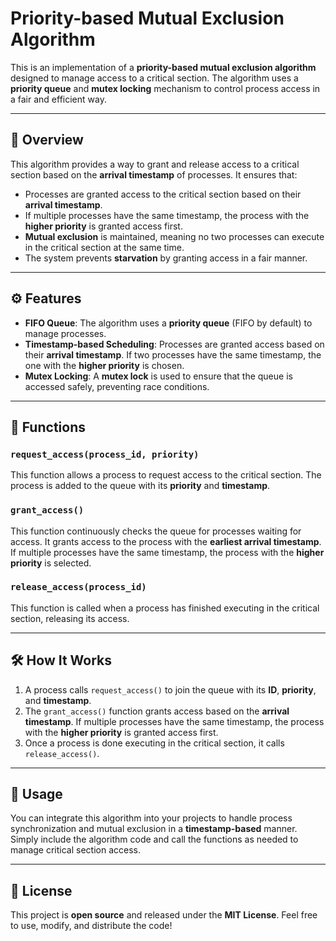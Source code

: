 # Priority-based Mutual Exclusion Algorithm

This is an implementation of a **priority-based mutual exclusion algorithm** designed to manage access to a critical section. The algorithm uses a **priority queue** and **mutex locking** mechanism to control process access in a fair and efficient way.

---

## 📝 Overview

This algorithm provides a way to grant and release access to a critical section based on the **arrival timestamp** of processes. It ensures that:

- Processes are granted access to the critical section based on their **arrival timestamp**.
- If multiple processes have the same timestamp, the process with the **higher priority** is granted access first.
- **Mutual exclusion** is maintained, meaning no two processes can execute in the critical section at the same time.
- The system prevents **starvation** by granting access in a fair manner.

---

## ⚙️ Features

- **FIFO Queue**: The algorithm uses a **priority queue** (FIFO by default) to manage processes.
- **Timestamp-based Scheduling**: Processes are granted access based on their **arrival timestamp**. If two processes have the same timestamp, the one with the **higher priority** is chosen.
- **Mutex Locking**: A **mutex lock** is used to ensure that the queue is accessed safely, preventing race conditions.

---

## 🔧 Functions

### `request_access(process_id, priority)`

This function allows a process to request access to the critical section. The process is added to the queue with its **priority** and **timestamp**.

### `grant_access()`

This function continuously checks the queue for processes waiting for access. It grants access to the process with the **earliest arrival timestamp**. If multiple processes have the same timestamp, the process with the **higher priority** is selected.

### `release_access(process_id)`

This function is called when a process has finished executing in the critical section, releasing its access.

---

## 🛠️ How It Works

1. A process calls `request_access()` to join the queue with its **ID**, **priority**, and **timestamp**.
2. The `grant_access()` function grants access based on the **arrival timestamp**. If multiple processes have the same timestamp, the process with the **higher priority** is granted access first.
3. Once a process is done executing in the critical section, it calls `release_access()`.

---

## 🚀 Usage

You can integrate this algorithm into your projects to handle process synchronization and mutual exclusion in a **timestamp-based** manner. Simply include the algorithm code and call the functions as needed to manage critical section access.

---

## 📝 License

This project is **open source** and released under the **MIT License**. Feel free to use, modify, and distribute the code!
